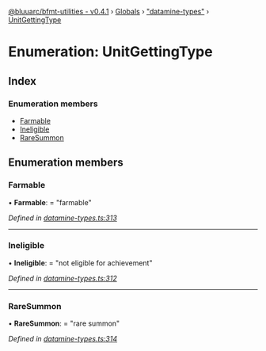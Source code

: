 [@bluuarc/bfmt-utilities - v0.4.1](../README.md) › [Globals](../globals.md) › ["datamine-types"](../modules/_datamine_types_.md) › [UnitGettingType](_datamine_types_.unitgettingtype.md)

# Enumeration: UnitGettingType

## Index

### Enumeration members

* [Farmable](_datamine_types_.unitgettingtype.md#farmable)
* [Ineligible](_datamine_types_.unitgettingtype.md#ineligible)
* [RareSummon](_datamine_types_.unitgettingtype.md#raresummon)

## Enumeration members

###  Farmable

• **Farmable**: = "farmable"

*Defined in [datamine-types.ts:313](https://github.com/BluuArc/bfmt-utilities/blob/master/src/datamine-types.ts#L313)*

___

###  Ineligible

• **Ineligible**: = "not eligible for achievement"

*Defined in [datamine-types.ts:312](https://github.com/BluuArc/bfmt-utilities/blob/master/src/datamine-types.ts#L312)*

___

###  RareSummon

• **RareSummon**: = "rare summon"

*Defined in [datamine-types.ts:314](https://github.com/BluuArc/bfmt-utilities/blob/master/src/datamine-types.ts#L314)*

